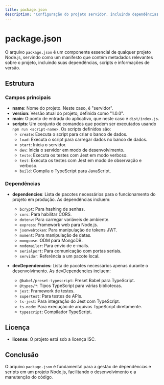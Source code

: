 ```yaml
---
title: package.json
description: 'Configuração do projeto servidor, incluindo dependências e scripts.'
---
```


# package.json

O arquivo `package.json` é um componente essencial de qualquer projeto Node.js, servindo como um manifesto que contém metadados relevantes sobre o projeto, incluindo suas dependências, scripts e informações de versão.

## Estrutura

### Campos principais

- **name**: Nome do projeto. Neste caso, é "servidor".
- **version**: Versão atual do projeto, definida como "1.0.0".
- **main**: O ponto de entrada do aplicativo, que neste caso é `dist/index.js`.
- **scripts**: Um conjunto de comandos que podem ser executados usando `npm run <script-name>`. Os scripts definidos são:
  - `create`: Executa o script para criar o banco de dados.
  - `load`: Executa o script para carregar dados no banco de dados.
  - `start`: Inicia o servidor.
  - `dev`: Inicia o servidor em modo de desenvolvimento.
  - `teste`: Executa os testes com Jest em modo verboso.
  - `test`: Executa os testes com Jest em modo de observação e verboso.
  - `build`: Compila o TypeScript para JavaScript.

### Dependências

- **dependencies**: Lista de pacotes necessários para o funcionamento do projeto em produção. As dependências incluem:
  - `bcrypt`: Para hashing de senhas.
  - `cors`: Para habilitar CORS.
  - `dotenv`: Para carregar variáveis de ambiente.
  - `express`: Framework web para Node.js.
  - `jsonwebtoken`: Para manipulação de tokens JWT.
  - `moment`: Para manipulação de datas.
  - `mongoose`: ODM para MongoDB.
  - `nodemailer`: Para envio de e-mails.
  - `serialport`: Para comunicação com portas seriais.
  - `servidor`: Referência a um pacote local.

- **devDependencies**: Lista de pacotes necessários apenas durante o desenvolvimento. As devDependencies incluem:
  - `@babel/preset-typescript`: Preset Babel para TypeScript.
  - `@types/*`: Tipos TypeScript para várias bibliotecas.
  - `jest`: Framework de testes.
  - `supertest`: Para testes de APIs.
  - `ts-jest`: Para integração do Jest com TypeScript.
  - `ts-node`: Para execução de arquivos TypeScript diretamente.
  - `typescript`: Compilador TypeScript.

## Licença

- **license**: O projeto está sob a licença ISC.

## Conclusão

O arquivo `package.json` é fundamental para a gestão de dependências e scripts em um projeto Node.js, facilitando o desenvolvimento e a manutenção do código.